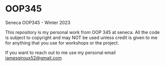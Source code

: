 # OOP345

Seneca OOP345 - Winter 2023

This repository is my personal work from OOP 345 at seneca. All the code is subject to copyright and may NOT be used unless credit is given to me for anything that you use for workshops or the project.

If you want to reach out to me use my personal email jamesgiroux52@gmail.com
